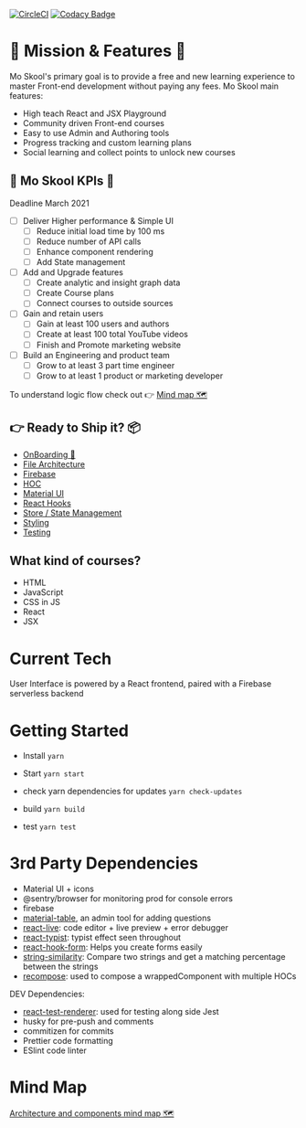 [![CircleCI](https://circleci.com/gh/moskool/moskool-react-app.svg?style=svg&circle-token=25e17fbacf3e095631aba484af8169e19df89031)](https://moskool.com)
[![Codacy Badge](https://api.codacy.com/project/badge/Grade/0b57ecbebd9b431c8071e0e42fb89b7b)](https://www.codacy.com?utm_source=github.com&utm_medium=referral&utm_content=mo-sharif/MoSkool&utm_campaign=Badge_Grade)

# 🥇 Mission & Features 🥇

Mo Skool's primary goal is to provide a free and new learning experience to master Front-end development without paying any fees. Mo Skool main features:

- High teach React and JSX Playground
- Community driven Front-end courses
- Easy to use Admin and Authoring tools
- Progress tracking and custom learning plans
- Social learning and collect points to unlock new courses

## 🚀 Mo Skool KPIs 🚀

Deadline March 2021

- [ ] Deliver Higher performance & Simple UI
  - [ ] Reduce initial load time by 100 ms
  - [ ] Reduce number of API calls
  - [ ] Enhance component rendering
  - [ ] Add State management
- [ ] Add and Upgrade features
  - [ ] Create analytic and insight graph data
  - [ ] Create Course plans
  - [ ] Connect courses to outside sources
- [ ] Gain and retain users
  - [ ] Gain at least 100 users and authors
  - [ ] Create at least 100 total YouTube videos
  - [ ] Finish and Promote marketing website
- [ ] Build an Engineering and product team
  - [ ] Grow to at least 3 part time engineer
  - [ ] Grow to at least 1 product or marketing developer

To understand logic flow check out 👉 [Mind map 🗺](https://www.mindmeister.com/1454606428/pages-containers)

## 👉 Ready to Ship it? 📦 

- [OnBoarding 🚀](docs/ONBOARDING.md)
- [File Architecture](docs/ARCHITECTURE.md)
- [Firebase](docs/FIREBASE.md)
- [HOC](docs/HOC.md)
- [Material UI](docs/MATERIAL.md)
- [React Hooks](docs/REACT_HOOKS.md)
- [Store / State Management](docs/STATE_MANAGEMENT.md)
- [Styling](docs/STYLING.md)
- [Testing](docs/TESTING.md)

## What kind of courses?

- HTML
- JavaScript
- CSS in JS
- React
- JSX

# Current Tech

User Interface is powered by a React frontend, paired with a Firebase serverless backend

# Getting Started

- Install `yarn`
- Start `yarn start`

- check yarn dependencies for updates `yarn check-updates`
- build `yarn build`
- test `yarn test`

# 3rd Party Dependencies

- Material UI + icons
- @sentry/browser for monitoring prod for console errors
- firebase
- [material-table](https://material-table.com/#/), an admin tool for adding questions
- [react-live](https://github.com/FormidableLabs/react-live): code editor + live preview + error debugger
- [react-typist](https://github.com/jstejada/react-typist): typist effect seen throughout
- [react-hook-form](https://react-hook-form.com/get-started): Helps you create forms easily
- [string-similarity](https://www.npmjs.com/package/string-similarity): Compare two strings and get a matching percentage between the strings
- [recompose](https://github.com/acdlite/recompose): used to compose a wrappedComponent with multiple HOCs

DEV Dependencies:

- [react-test-renderer](https://reactjs.org/docs/test-renderer.html): used for testing along side Jest
- husky for pre-push and comments
- commitizen for commits
- Prettier code formatting
- ESlint code linter

# Mind Map

[Architecture and components mind map 🗺](https://www.mindmeister.com/1454606428/pages-containers)

